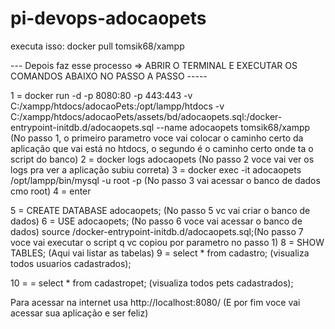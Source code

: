# pi-devops-adocaopets

executa isso: docker pull tomsik68/xampp


---  Depois faz esse processo => ABRIR O TERMINAL E EXECUTAR OS COMANDOS ABAIXO NO PASSO A PASSO -----

1 = docker run -d -p 8080:80 -p 443:443 -v C:/xampp/htdocs/adocaoPets:/opt/lampp/htdocs -v C:/xampp/htdocs/adocaoPets/assets/bd/adocaopets.sql:/docker-entrypoint-initdb.d/adocaopets.sql --name adocaopets tomsik68/xampp
(No passo 1, o primeiro parametro voce vai colocar o caminho certo da aplicação que vai está no htdocs, o segundo é o caminho certo onde ta o script do banco)
2 = docker logs adocaopets
(No passo 2 voce vai ver os logs pra ver a aplicação subiu correta)
3 = docker exec -it adocaopets /opt/lampp/bin/mysql -u root -p
(No passo 3 vai acessar o banco de dados cmo root)
4 = enter 

5 = CREATE DATABASE adocaopets;
(No passo 5 vc vai criar o banco de dados)
6 =  USE adocaopets;
(No passo 6 voce vai acessar o banco de dados)
source /docker-entrypoint-initdb.d/adocaopets.sql;(No passo 7 voce vai executar o script q vc copiou por parametro no passo 1)
8 =  SHOW TABLES;
(Aqui vai listar as tabelas)
9 = select * from cadastro; (visualiza todos usuarios cadastrados);

10 = = select * from cadastropet; (visualiza todos pets cadastrados); 


Para acessar na internet usa http://localhost:8080/
(E por fim voce vai acessar sua aplicação e ser feliz)
